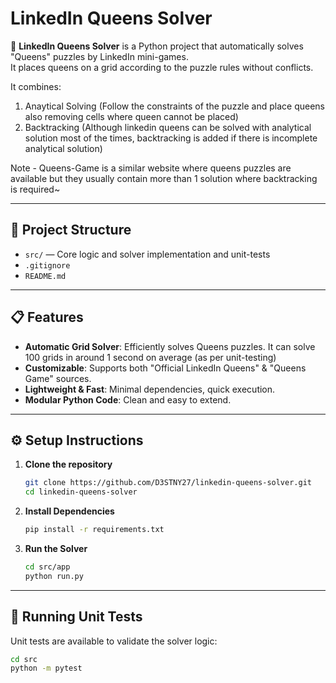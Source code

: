 # LinkedIn Queens Solver

🚀 **LinkedIn Queens Solver** is a Python project that automatically solves "Queens" puzzles by LinkedIn mini-games.  
It places queens on a grid according to the puzzle rules without conflicts.

It combines:
1. Anaytical Solving (Follow the constraints of the puzzle and place queens also removing cells where queen cannot be placed)
2. Backtracking (Although linkedin queens can be solved with analytical solution most of the times, backtracking is added if there is incomplete analytical solution)

Note - Queens-Game is a similar website where queens puzzles are available but they usually contain more than 1 solution where backtracking is required~

---

## 🧩 Project Structure

- `src/` — Core logic and solver implementation and unit-tests
- `.gitignore`
- `README.md`

---

## 📋 Features

- **Automatic Grid Solver**: Efficiently solves Queens puzzles. It can solve 100 grids in around 1 second on average (as per unit-testing)
- **Customizable**: Supports both "Official LinkedIn Queens" & "Queens Game" sources.
- **Lightweight & Fast**: Minimal dependencies, quick execution.
- **Modular Python Code**: Clean and easy to extend.

---

## ⚙️ Setup Instructions

1. **Clone the repository**

    ```bash
    git clone https://github.com/D3STNY27/linkedin-queens-solver.git
    cd linkedin-queens-solver
    ```

2. **Install Dependencies**

    ```bash
    pip install -r requirements.txt
    ```

3. **Run the Solver**

    ```bash
    cd src/app
    python run.py
    ```

---

## 🧪 Running Unit Tests

Unit tests are available to validate the solver logic:

```bash
cd src
python -m pytest
```